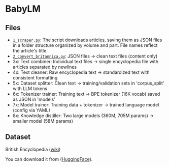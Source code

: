 # BabyLM

## Files

- [`1_scraper.py`](1_scraper.py): The script downloads articles, saving them as JSON files in a folder structure organized by volume and part. File names reflect the article's title. 
- [`2_convert_britannica.py`](2_convert_britannica.py): JSON files → clean text files (content only)
- 3x: Text combiner: Individual text files → single encyclopedia file with articles separated by newlines
- 4x: Text cleaner: Raw encyclopedia text → standardized text with consistent formatting
- 5x: Dataset splitter: Clean text → training/validation sets in 'corpus_split' with LLM tokens
- 6x: Tokenizer trainer: Training text → BPE tokenizer (16K vocab) saved as JSON in 'models'
- 7x: Model trainer: Training data + tokenizer → trained language model (config via YAML)
- 8x: Knowledge distiller: Two large models (360M, 705M params) → smaller model (58M params)


## Dataset 

British Encyclopedia ([wiki](https://en.wikisource.org/wiki/1911_Encyclop%C3%A6dia_Britannica))

You can download it from ([HuggingFace](https://huggingface.co/datasets/EdoVaira/Encyclopedia-Britannica)).
